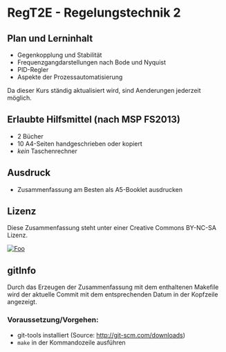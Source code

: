 # RegT2E - Regelungstechnik 2

## Plan und Lerninhalt
 * Gegenkopplung und Stabilität
 * Frequenzgangdarstellungen nach Bode und Nyquist
 * PID-Regler
 * Aspekte der Prozessautomatisierung

Da dieser Kurs ständig aktualisiert wird, sind Aenderungen jederzeit möglich.

## Erlaubte Hilfsmittel (nach MSP FS2013)
 * 2 Bücher
 * 10 A4-Seiten handgeschrieben oder kopiert
 * *kein* Taschenrechner
 
## Ausdruck
* Zusammenfassung am Besten als A5-Booklet ausdrucken

## Lizenz
Diese Zusammenfassung steht unter einer Creative Commons BY-NC-SA Lizenz.

[![Foo](http://i.creativecommons.org/l/by-nc-sa/3.0/88x31.png)](http://creativecommons.org/licenses/by-nc-sa/3.0/)


## gitInfo
 Durch das Erzeugen der Zusammenfassung mit dem enthaltenen Makefile wird der aktuelle 
 Commit mit dem entsprechenden Datum in der Kopfzeile angezeigt.
 
 ### Voraussetzung/Vorgehen:
  * git-tools installiert (Source: http://git-scm.com/downloads)
  * `make` in der Kommandozeile ausführen